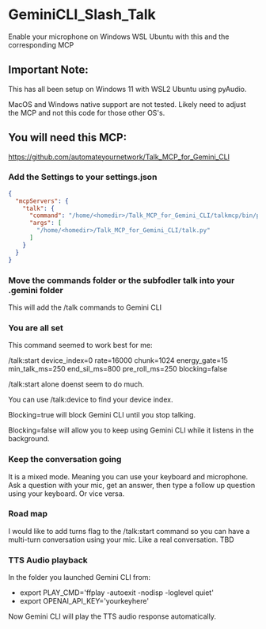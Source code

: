 # GeminiCLI_Slash_Talk
Enable your microphone on Windows WSL Ubuntu with this and the corresponding MCP 

## Important Note:
This has all been setup on Windows 11 with WSL2 Ubuntu using pyAudio. 

MacOS and Windows native support are not tested. Likely need to adjust the MCP and not this code for those other OS's.

## You will need this MCP: 
https://github.com/automateyournetwork/Talk_MCP_for_Gemini_CLI

### Add the Settings to your settings.json
```json
{
  "mcpServers": {
    "talk": {
      "command": "/home/<homedir>/Talk_MCP_for_Gemini_CLI/talkmcp/bin/python",
      "args": [
        "/home/<homedir>/Talk_MCP_for_Gemini_CLI/talk.py"
      ]
    }
  }
}
```

### Move the commands folder or the subfodler talk into your .gemini folder 

This will add the /talk commands to Gemini CLI

### You are all set 

This command seemed to work best for me: 

/talk:start device_index=0 rate=16000 chunk=1024 energy_gate=15 min_talk_ms=250 end_sil_ms=800 pre_roll_ms=250 blocking=false 

/talk:start alone doenst seem to do much. 

You can use /talk:device to find your device index.

Blocking=true will block Gemini CLI until you stop talking.

Blocking=false will allow you to keep using Gemini CLI while it listens in the background.

### Keep the conversation going
It is a mixed mode. Meaning you can use your keyboard and microphone. Ask a question with your mic, get an answer, then type a follow up question using your keyboard. Or vice versa.

### Road map 
I would like to add turns flag to the /talk:start command so you can have a multi-turn conversation using your mic. Like a real conversation. TBD

### TTS Audio playback 
In the folder you launched Gemini CLI from:
- export PLAY_CMD='ffplay -autoexit -nodisp -loglevel quiet'
- export OPENAI_API_KEY='yourkeyhere'

Now Gemini CLI will play the TTS audio response automatically.